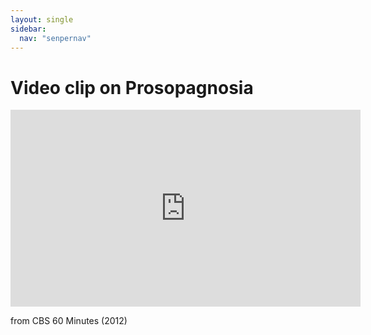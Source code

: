 ```yaml
---
layout: single
sidebar:
  nav: "senpernav"
---
```

# Video clip on Prosopagnosia

<iframe width="560" height="315" src="https://www.youtube.com/watch?v=dxqsBk7Wn-Y" frameborder="0" allow="accelerometer; autoplay; clipboard-write; encrypted-media; gyroscope; picture-in-picture" allowfullscreen></iframe>

from CBS 60 Minutes (2012)

